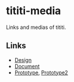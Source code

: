 # tititi-media
Links and medias of tititi.

## Links
- [Design](https://www.figma.com/file/5fsWVL2dZmgTyeLwuUDC96/Ti-Station?node-id=5813%3A2&t=hNS3T1J2I0gSZ5wP-0)
- [Document](https://b7s52zjtrv.feishu.cn/docx/QF9gdNlvzoL6q0xp96kclcv0nVh)
- [Prototype](https://modao.cc/app/design/pbl8ojie2pxq8mob), [Prototype2](https://modao.cc/app/design/pblama2i87mkkv2i)
